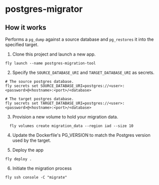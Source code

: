 # postgres-migrator

## How it works

Performs a `pg_dump` against a source database and `pg_restores` it into the specified target.


1. Clone this project and launch a new app.
```
fly launch --name postgres-migration-tool
```

2. Specify the `SOURCE_DATABASE_URI` and `TARGET_DATABASE_URI` as secrets.
```shell
# The source postgres database.
fly secrets set SOURCE_DATABASE_URI=postgres://<user>:<password>@<hostname>:<port>/<database>

# The target postgres database.
fly secrets set TARGET_DATABASE_URI=postgres://<user>:<password>@<hostname>:<port>/<database>

```

3. Provision a new volume to hold your migration data.
```
  fly volumes create migration_data --region iad --size 10
```

4. Update the Dockerfile's PG_VERSION to match the Postgres version used by the target. 

5. Deploy the app
```
fly deploy .
```

6. Initiate the migration process
```
fly ssh console -C "migrate"
```

